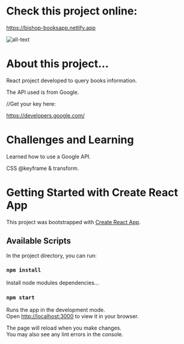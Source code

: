 # Check this project online:
  https://bishop-booksapp.netlify.app

![all-text](https://github.com/bispo-daniel/React_BooksApp/tree/master/src/Images/Screen.png)

# About this project...
  React project developed to query books information. 
  
  The API used is from Google.

  //Get your key here:

  https://developers.google.com/

# Challenges and Learning
  Learned how to use a Google API.
  
  CSS @keyframe & transform.

# Getting Started with Create React App

This project was bootstrapped with [Create React App](https://github.com/facebook/create-react-app).

## Available Scripts

In the project directory, you can run:

### `npm install`

Install node modules dependencies...

### `npm start`

Runs the app in the development mode.\
Open [http://localhost:3000](http://localhost:3000) to view it in your browser.

The page will reload when you make changes.\
You may also see any lint errors in the console.